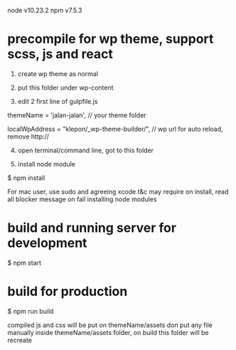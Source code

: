 node v10.23.2
npm  v7.5.3

# precompile for wp theme, support scss, js and react
1. create wp theme as normal

2. put this folder under wp-content

3. edit 2 first line of gulpfile.js

  themeName = 'jalan-jalan', // your theme folder

  localWpAddress = "klepon/_wp-theme-builder/", // wp url for auto reload, remove http://

4. open terminal/command line, got to this folder

5. install node module

  $ npm install

For mac user, use sudo and agreeing xcode t&c may require on install, read all blocker message on fail installing node modules

# build and running server for development

$ npm start

# build for production

$ npm run build

compiled js and css will be put on themeName/assets
don put any file manually inside themeName/assets folder, on build this folder will be recreate

